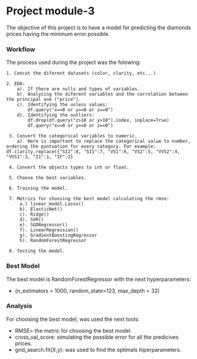 # Project module-3

The objective of this project is to have a model for predicting the diamonds prices having the minimum error possible.

### Workflow

The process used during the project was the folowing:

    1. Concat the diferent datasets (color, clarity, etc...)
    
    2. EDA:
        a). If there are nulls and types of variables.
        b). Analyzing the diferent variables and the correlation between the principal one ("price").
        c). Identifying the usless values:
            df.query("x==0 or y==0 or z==0")
        d). Identifying the outliers:
            df.drop(df.query("z>10 or y>10").index, inplace=True)
            df.query("x==0 or y==0 or z==0")
            
     3. Convert the categorical variables to numeric.
        a). Here is important to replace the categorical value to number, ordering the puntuation for every category. For example:          df.clarity.replace({"SI2":8, "SI1":7, "VS1":6, "VS2":5, "VVS2":4, "VVS1":3, "I1":1, "IF":2}
        
     4. Convert the objects types to int or float.
     
     5. Choose the best variables.
     
     6. Training the model.
     
     7. Metrics for choosing the best model calculating the rmse:
         a.) linear_model.Lasso()
         b). ElasticNet()
         c). Ridge()
         d). SVR()
         e). SGDRegressor()
         f). LinearRegression()
         g). GradientBoostingRegressor
         h). RandomForestRegressor
         
     8. Testing the model.
      
### Best Model

The best model is RandomForestRegressor with the next hyperparameters:

- (n_estimators = 1000, random_state=123, max_depth = 32)

### Analysis

For choosing the best model, was used the next tools:

- RMSE= the metric for choosing the best model.
- cross_val_score: simulating the possible error for all the predicives prices.
- grid_search.fit(X,y): was used to find the optimals hiperparameters.
                       




